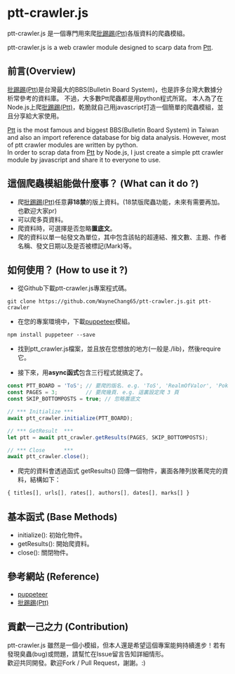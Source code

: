 # ptt-crawler.js
ptt-crawler.js 是一個專門用來爬[批踢踢(Ptt)](https://www.ptt.cc/index.html)各版資料的爬蟲模組。  
  
ptt-crawler.js is a web crawler module designed to scarp data from [Ptt](https://www.ptt.cc/index.html).

## 前言(Overview)
[批踢踢(Ptt)](https://www.ptt.cc/index.html)是台灣最大的BBS(Bulletin Board System)，也是許多台灣大數據分析常參考的資料庫。
不過，大多數Ptt爬蟲都是用python程式所寫。
本人為了在Node.js上爬[批踢踢(Ptt)](https://www.ptt.cc/index.html)，乾脆就自己用javascript打造一個簡單的爬蟲模組，並且分享給大家使用。 
  
[Ptt](https://www.ptt.cc/index.html) is the most famous and biggest BBS(Bulletin Board System) in Taiwan and also an import reference database for big data analysis.
However, most of ptt crawler modules are written by python.  
In order to scrap data from [Ptt](https://www.ptt.cc/index.html) by Node.js, 
I just create a simple ptt crawler module by javascript and share it to everyone to use.

## 這個爬蟲模組能做什麼事？ (What can it do ?)
* 爬[批踢踢(Ptt)](https://www.ptt.cc/index.html)任意**非18禁**的版上資料。(18禁版爬蟲功能，未來有需要再加。也歡迎大家pr)
* 可以爬多頁資料。
* 爬資料時，可選擇是否忽略**置底文**。
* 爬的資料以單一帖發文為單位，其中包含該帖的超連結、推文數、主題、作者名稱、發文日期以及是否被標記(Mark)等。

## 如何使用？ (How to use it ?)
* 從Github下載ptt-crawler.js專案程式碼。  
```
git clone https://github.com/WayneChang65/ptt-crawler.js.git ptt-crawler
```
* 在您的專案環境中，下載[puppeteer](https://github.com/GoogleChrome/puppeteer)模組。
```
npm install puppeteer --save
```

* 找到ptt_crawler.js檔案，並且放在您想放的地方(一般是./lib)，然後require它。

* 接下來，用**async函式**包含三行程式就搞定了。
```javascript
const PTT_BOARD = 'ToS'; // 要爬的版名. e.g. 'ToS', 'RealmOfValor', 'PokemonGO', ...
const PAGES = 3;         // 要爬幾頁. e.g. 這裏設定爬 3 頁
const SKIP_BOTTOMPOSTS = true; // 忽略置底文

// *** Initialize *** 
await ptt_crawler.initialize(PTT_BOARD);

// *** GetResult  ***
let ptt = await ptt_crawler.getResults(PAGES, SKIP_BOTTOMPOSTS);

// *** Close      ***
await ptt_crawler.close();
```

* 爬完的資料會透過函式 getResults() 回傳一個物件，裏面各陣列放著爬完的資料，結構如下：
```javascript
{ titles[], urls[], rates[], authors[], dates[], marks[] }
```

## 基本函式 (Base Methods)
* initialize(): 初始化物件。
* getResults(): 開始爬資料。
* close(): 關閉物件。

## 參考網站 (Reference)
* [puppeteer](https://github.com/GoogleChrome/puppeteer)
* [批踢踢(Ptt)](https://www.ptt.cc/index.html)

## 貢獻一己之力 (Contribution)
ptt-crawler.js 雖然是一個小模組，但本人還是希望這個專案能夠持續進步！若有發現臭蟲(bug)或問題，請幫忙在Issue留言告知詳細情形。  
歡迎共同開發。歡迎Fork / Pull Request，謝謝。:)  
